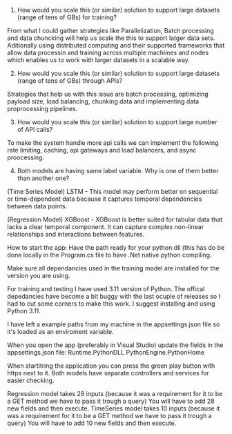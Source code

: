1. How would you scale this (or similar) solution to support large datasets (range of tens of GBs) for training?

From what I could gather strategies like Parallelization, Batch processing and data chuncking will help us scale the this to support latger data sets. Aditionally using distributed computing and their supported frameworks that allow data processin and training across multiple machiines and nodes which enables us to work with larger datasets in a scalable way.

2. How would you scale this (or similar) solution to support large datasets (range of tens of GBs) through APIs?

Strategies that help us with this issue are batch processing, optimizing payload size, load balancing, chunking data and implementing data proprocessing pipelines.
   
3. How would you scale this (or similar) solution to support large number of API calls?
   
To make the system handle more api calls we can implement the following rate limiting, caching, api gateways and load balancers, and async proocessing.
   
4. Both models are having same label variable. Why is one of them better than another one?

(Time Series Model) LSTM -  This model may perform better on sequential or time-dependent data because it captures temporal dependencies between data points.

(Regression Model) XGBoost - XGBoost is better suited for tabular data that lacks a clear temporal component. It can capture complex non-linear relationships and interactions between features.


How to start the app: 
Have the path ready for your python.dll (this has do be done locally in the Program.cs file to have .Net native python compiling.

Make sure all dependancies used in the training model are installed for the version you are using.

For training and testing I have used 3.11 version of Python. The offical depedancies have become a bit buggy with the last ocuple of releases so I had to cut some corners to make this work. I suggest installing and using Python 3.11.

I have left a example paths from my machine in the appsettings.json file so it's loaded as an enviroment variable.

When you open the app (preferably in Visual Studio) update the fields in the appsettings.json file:
Runtime.PythonDLL 
PythonEngine.PythonHome

When startitring the application you can press the green play button with https next to it. Both models have separate controllers and services for easier checking.


Regression model takes 28 inputs (because it was a requirement for it to be a GET method we have to pass it trough a query) You will have to add 28 new fields and then execute.
TimeSeries model takes 10 inputs (because it was a requirement for it to be a GET method we have to pass it trough a query) You will have to add 10 new fields and then execute.
